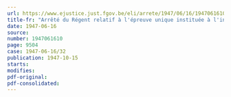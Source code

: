 ```yaml
---
url: https://www.ejustice.just.fgov.be/eli/arrete/1947/06/16/1947061610/justel
title-fr: "Arrêté du Régent relatif à l'épreuve unique instituée à l'intention de certains diplômes, pour l'obtention du diplôme de géomètre-expert immobilier"
date: 1947-06-16
source:
number: 1947061610
page: 9504
case: 1947-06-16/32
publication: 1947-10-15
starts:
modifies:
pdf-original:
pdf-consolidated:
---
```


